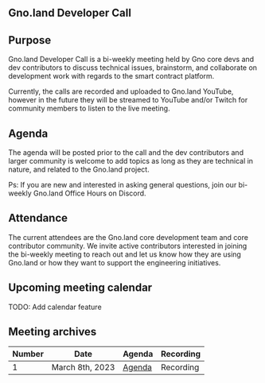 ## Gno.land Developer Call 

## Purpose

Gno.land Developer Call is a bi-weekly meeting held by Gno core devs and dev contributors to discuss technical issues, brainstorm, and collaborate on development work with regards to the smart contract platform. 

Currently, the calls are recorded and uploaded to Gno.land YouTube, however in the future they will be streamed to YouTube and/or Twitch for community members to listen to the live meeting. 


## Agenda

The agenda will be posted prior to the call and the dev contributors and larger community is welcome to add topics as long as they are technical in nature, and related to the Gno.land project. 

Ps: If you are new and interested in asking general questions, join our bi-weekly Gno.land Office Hours on Discord. 

## Attendance

The current attendees are the Gno.land core development team and core contributor community. We invite active contributors interested in joining the bi-weekly meeting to reach out and let us know how they are using Gno.land or how they want to support the engineering initiatives. 

## Upcoming meeting calendar

TODO: Add calendar feature

## Meeting archives

| Number | Date            | Agenda | Recording 
|--------|-----------------|--------|-----------
| 1      | March 8th, 2023 | [Agenda](https://github.com/gnolang/gno/issues/517) | Recording 


